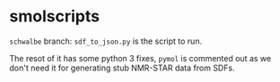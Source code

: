 # smolscripts

`schwalbe` branch: `sdf_to_json.py` is the script to run.

The resot of it has some python 3 fixes, `pymol` is commented out as we don't need it for 
generating stub NMR-STAR data from SDFs.

